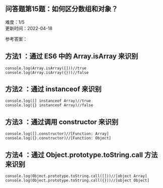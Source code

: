 <div><h2 class="title___3qmX3">&#x95EE;&#x7B54;&#x9898;&#x7B2C;15&#x9898;&#xFF1A;&#x5982;&#x4F55;&#x533A;&#x5206;&#x6570;&#x7EC4;&#x548C;&#x5BF9;&#x8C61;&#xFF1F;</h2><div class="secondBox___2B0S4"><div>&#x96BE;&#x5EA6;&#xFF1A;<span>1/5</span></div><span>&#x66F4;&#x65B0;&#x65F6;&#x95F4;&#xFF1A;<!-- -->2022-04-18</span></div><div><p class="answerTitle___1T-fK">&#x53C2;&#x8003;&#x7B54;&#x6848;&#xFF1A;</p></div><div class="markdown-body"><h2>&#x65B9;&#x6CD5;1 &#xFF1A;&#x901A;&#x8FC7; ES6 &#x4E2D;&#x7684; Array.isArray &#x6765;&#x8BC6;&#x522B;</h2>
<pre><code>console.log(Array.isArray([]))//true
console.log(Array.isArray({}))//false
</code></pre>
<h2>&#x65B9;&#x6CD5;2 &#xFF1A;&#x901A;&#x8FC7; instanceof &#x6765;&#x8BC6;&#x522B;</h2>
<pre><code>console.log([] instanceof Array)//true
console.log({} instanceof Array)//false
</code></pre>
<h2>&#x65B9;&#x6CD5;3 &#xFF1A;&#x901A;&#x8FC7;&#x8C03;&#x7528; constructor &#x6765;&#x8BC6;&#x522B;</h2>
<pre><code>console.log([].constructor)//[Function: Array]
console.log({}.constructor)//[Function: Object]
</code></pre>
<h2>&#x65B9;&#x6CD5;4 &#xFF1A;&#x901A;&#x8FC7; Object.prototype.toString.call &#x65B9;&#x6CD5;&#x6765;&#x8BC6;&#x522B;</h2>
<pre><code>console.log(Object.prototype.toString.call([]))//[object Array]  
console.log(Object.prototype.toString.call({}))//[object Object]   
</code></pre></div><div style="margin-top:20px"></div></div>